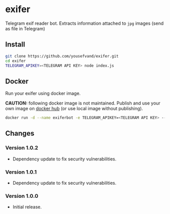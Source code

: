 # exifer

Telegram exif reader bot.
Extracts information attached to `jpg` images (send as file in Telegram)

## Install

```bash
git clone https://github.com/yousefvand/exifer.git
cd exifer
TELEGRAM_APIKEY=<TELEGRAM API KEY> node index.js
```

## Docker

Run your exifer using docker image.

**CAUTION:** following docker image is not maintained. Publish and use your own image on [docker hub](https://hub.docker.com) (or use local image without publishing).

```bash
docker run -d --name exiferbot -e TELEGRAM_APIKEY=<TELEGRAM API KEY> --restart always remisa/exifer
```

## Changes

### Version 1.0.2

- Dependency update to fix security vulnerabilities.

### Version 1.0.1

- Dependency update to fix security vulnerabilities.

### Version 1.0.0

- Initial release.
